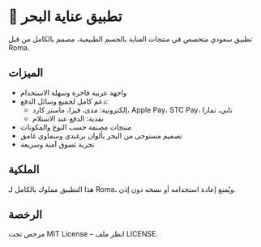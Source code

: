 # 🌊 تطبيق عناية البحر

تطبيق سعودي متخصص في منتجات العناية بالجسم الطبيعية، مصمم بالكامل من قبل Roma.

## الميزات
- واجهة عربية فاخرة وسهلة الاستخدام
- دعم كامل لجميع وسائل الدفع:
  - إلكترونية: مدى، فيزا، ماستر كارد، Apple Pay، STC Pay، تابي، تمارا
  - نقدية: الدفع عند الاستلام
- منتجات مصنفة حسب النوع والمكونات
- تصميم مستوحى من البحر بألوان برغندي وسماوي غامق
- تجربة تسوق آمنة وسريعة

## الملكية
هذا التطبيق مملوك بالكامل لـ Roma، ويُمنع إعادة استخدامه أو نسخه دون إذن.

## الرخصة
مرخص تحت MIT License – انظر ملف LICENSE.
